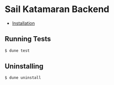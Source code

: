# Sail Katamaran Backend

* [Installation](docs/installation.md)

## Running Tests

```sh
$ dune test
```

## Uninstalling

```sh
$ dune uninstall
```
